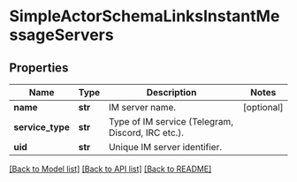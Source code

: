 # SimpleActorSchemaLinksInstantMessageServers


## Properties
Name | Type | Description | Notes
------------ | ------------- | ------------- | -------------
**name** | **str** | IM server name. | [optional] 
**service_type** | **str** | Type of IM service (Telegram, Discord, IRC etc.). | 
**uid** | **str** | Unique IM server identifier. | 

[[Back to Model list]](../README.md#documentation-for-models) [[Back to API list]](../README.md#documentation-for-api-endpoints) [[Back to README]](../README.md)


